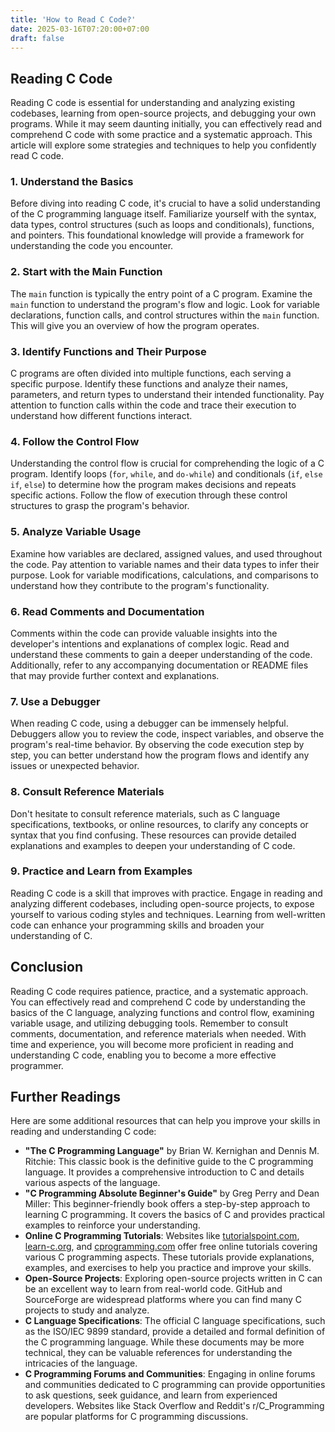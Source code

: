 ```yaml
---
title: 'How to Read C Code?'
date: 2025-03-16T07:20:00+07:00
draft: false
---
```


## Reading C Code

Reading C code is essential for understanding and analyzing existing codebases, learning from open-source projects, and debugging your own programs. While it may seem daunting initially, you can effectively read and comprehend C code with some practice and a systematic approach. This article will explore some strategies and techniques to help you confidently read C code.

### 1. Understand the Basics

Before diving into reading C code, it's crucial to have a solid understanding of the C programming language itself. Familiarize yourself with the syntax, data types, control structures (such as loops and conditionals), functions, and pointers. This foundational knowledge will provide a framework for understanding the code you encounter.

### 2. Start with the Main Function

The `main` function is typically the entry point of a C program. Examine the `main` function to understand the program's flow and logic. Look for variable declarations, function calls, and control structures within the `main` function. This will give you an overview of how the program operates.

### 3. Identify Functions and Their Purpose

C programs are often divided into multiple functions, each serving a specific purpose. Identify these functions and analyze their names, parameters, and return types to understand their intended functionality. Pay attention to function calls within the code and trace their execution to understand how different functions interact.

### 4. Follow the Control Flow

Understanding the control flow is crucial for comprehending the logic of a C program. Identify loops (`for`, `while`, and `do-while`) and conditionals (`if`, `else if`, `else`) to determine how the program makes decisions and repeats specific actions. Follow the flow of execution through these control structures to grasp the program's behavior.

### 5. Analyze Variable Usage

Examine how variables are declared, assigned values, and used throughout the code. Pay attention to variable names and their data types to infer their purpose. Look for variable modifications, calculations, and comparisons to understand how they contribute to the program's functionality.

### 6. Read Comments and Documentation

Comments within the code can provide valuable insights into the developer's intentions and explanations of complex logic. Read and understand these comments to gain a deeper understanding of the code. Additionally, refer to any accompanying documentation or README files that may provide further context and explanations.

### 7. Use a Debugger

When reading C code, using a debugger can be immensely helpful. Debuggers allow you to review the code, inspect variables, and observe the program's real-time behavior. By observing the code execution step by step, you can better understand how the program flows and identify any issues or unexpected behavior.

### 8. Consult Reference Materials

Don't hesitate to consult reference materials, such as C language specifications, textbooks, or online resources, to clarify any concepts or syntax that you find confusing. These resources can provide detailed explanations and examples to deepen your understanding of C code.

### 9. Practice and Learn from Examples

Reading C code is a skill that improves with practice. Engage in reading and analyzing different codebases, including open-source projects, to expose yourself to various coding styles and techniques. Learning from well-written code can enhance your programming skills and broaden your understanding of C.

## Conclusion

Reading C code requires patience, practice, and a systematic approach. You can effectively read and comprehend C code by understanding the basics of the C language, analyzing functions and control flow, examining variable usage, and utilizing debugging tools. Remember to consult comments, documentation, and reference materials when needed. With time and experience, you will become more proficient in reading and understanding C code, enabling you to become a more effective programmer.

## Further Readings

Here are some additional resources that can help you improve your skills in reading and understanding C code:

- **"The C Programming Language"** by Brian W. Kernighan and Dennis M. Ritchie: This classic book is the definitive guide to the C programming language. It provides a comprehensive introduction to C and details various aspects of the language.
- **"C Programming Absolute Beginner's Guide"** by Greg Perry and Dean Miller: This beginner-friendly book offers a step-by-step approach to learning C programming. It covers the basics of C and provides practical examples to reinforce your understanding.
- **Online C Programming Tutorials**: Websites like [tutorialspoint.com](http://tutorialspoint.com/), [learn-c.org](http://learn-c.org/), and [cprogramming.com](http://cprogramming.com/) offer free online tutorials covering various C programming aspects. These tutorials provide explanations, examples, and exercises to help you practice and improve your skills.
- **Open-Source Projects**: Exploring open-source projects written in C can be an excellent way to learn from real-world code. GitHub and SourceForge are widespread platforms where you can find many C projects to study and analyze.
- **C Language Specifications**: The official C language specifications, such as the ISO/IEC 9899 standard, provide a detailed and formal definition of the C programming language. While these documents may be more technical, they can be valuable references for understanding the intricacies of the language.
- **C Programming Forums and Communities**: Engaging in online forums and communities dedicated to C programming can provide opportunities to ask questions, seek guidance, and learn from experienced developers. Websites like Stack Overflow and Reddit's r/C_Programming are popular platforms for C programming discussions.
